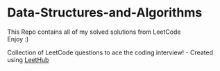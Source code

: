 # Data-Structures-and-Algorithms
This Repo contains all of my solved solutions from LeetCode <br/>
Enjoy :)









Collection of LeetCode questions to ace the coding interview! - Created using [LeetHub](https://github.com/QasimWani/LeetHub)
